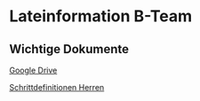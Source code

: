 # Lateinformation B-Team
## Wichtige Dokumente
[Google Drive](https://drive.google.com/drive/folders/1GcFzFhGq1NxEh0BfiDLdUEY3JDb9nHP7)

[Schrittdefinitionen Herren](https://docs.google.com/spreadsheets/d/1_apxLuN3AcEwDoTNJYFqUTURayOrNGOR/edit?rtpof=true#gid=1014984830)
